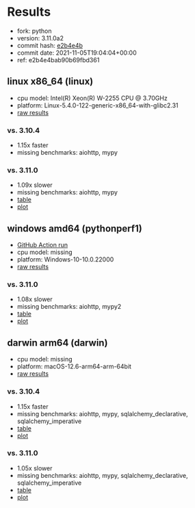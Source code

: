 # Results

- fork: python
- version: 3.11.0a2
- commit hash: [e2b4e4b](https://github.com/python/cpython/commit/e2b4e4b)
- commit date: 2021-11-05T19:04:04+00:00
- ref: e2b4e4bab90b69fbd361

## linux x86_64 (linux)

- cpu model: Intel(R) Xeon(R) W-2255 CPU @ 3.70GHz
- platform: Linux-5.4.0-122-generic-x86_64-with-glibc2.31
- [raw results](bm-20211105-linux-x86_64-python-e2b4e4bab90b69fbd361-3.11.0a2-e2b4e4b.json)

### vs. 3.10.4

- 1.15x faster
- missing benchmarks: aiohttp, mypy

### vs. 3.11.0

- 1.09x slower
- missing benchmarks: aiohttp, mypy
- [table](bm-20211105-linux-x86_64-python-e2b4e4bab90b69fbd361-3.11.0a2-e2b4e4b-vs-3.11.0.md)
- [plot](bm-20211105-linux-x86_64-python-e2b4e4bab90b69fbd361-3.11.0a2-e2b4e4b-vs-3.11.0.png)

## windows amd64 (pythonperf1)

- [GitHub Action run](https://github.com/faster-cpython/benchmarking/actions/runs/4491158300)
- cpu model: missing
- platform: Windows-10-10.0.22000
- [raw results](bm-20211105-pythonperf1-amd64-python-e2b4e4bab90b69fbd361-3.11.0a2-e2b4e4b.json)

### vs. 3.11.0

- 1.08x slower
- missing benchmarks: aiohttp, mypy2
- [table](bm-20211105-pythonperf1-amd64-python-e2b4e4bab90b69fbd361-3.11.0a2-e2b4e4b-vs-3.11.0.md)
- [plot](bm-20211105-pythonperf1-amd64-python-e2b4e4bab90b69fbd361-3.11.0a2-e2b4e4b-vs-3.11.0.png)

## darwin arm64 (darwin)

- cpu model: missing
- platform: macOS-12.6-arm64-arm-64bit
- [raw results](bm-20211105-darwin-arm64-python-e2b4e4bab90b69fbd361-3.11.0a2-e2b4e4b.json)

### vs. 3.10.4

- 1.15x faster
- missing benchmarks: aiohttp, mypy, sqlalchemy_declarative, sqlalchemy_imperative
- [table](bm-20211105-darwin-arm64-python-e2b4e4bab90b69fbd361-3.11.0a2-e2b4e4b-vs-3.10.4.md)
- [plot](bm-20211105-darwin-arm64-python-e2b4e4bab90b69fbd361-3.11.0a2-e2b4e4b-vs-3.10.4.png)

### vs. 3.11.0

- 1.05x slower
- missing benchmarks: aiohttp, mypy, sqlalchemy_declarative, sqlalchemy_imperative
- [table](bm-20211105-darwin-arm64-python-e2b4e4bab90b69fbd361-3.11.0a2-e2b4e4b-vs-3.11.0.md)
- [plot](bm-20211105-darwin-arm64-python-e2b4e4bab90b69fbd361-3.11.0a2-e2b4e4b-vs-3.11.0.png)

